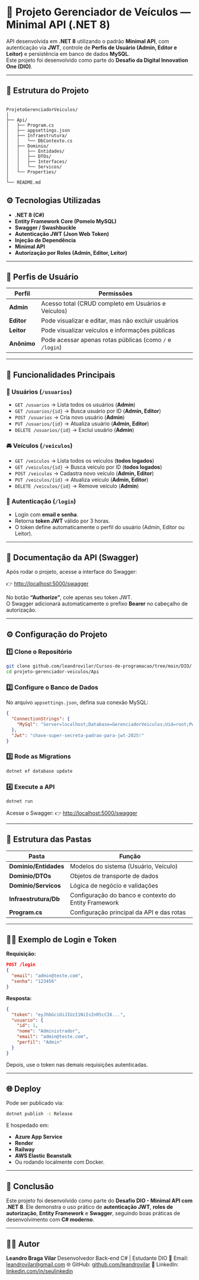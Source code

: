# 🚗 Projeto Gerenciador de Veículos — Minimal API (.NET 8)

API desenvolvida em **.NET 8** utilizando o padrão **Minimal API**, com autenticação via **JWT**, controle de **Perfis de Usuário (Admin, Editor e Leitor)** e persistência em banco de dados **MySQL**.  
Este projeto foi desenvolvido como parte do **Desafio da Digital Innovation One (DIO)**.

---

## 🧱 Estrutura do Projeto

```

ProjetoGerenciadorVeiculos/
│
├── Api/
│   ├── Program.cs
│   ├── appsettings.json
│   ├── Infraestrutura/
│   │   └── DbContexto.cs
│   ├── Dominio/
│   │   ├── Entidades/
│   │   ├── DTOs/
│   │   ├── Interfaces/
│   │   └── Servicos/
│   └── Properties/
│
└── README.md

````

## ⚙️ Tecnologias Utilizadas

- **.NET 8 (C#)**
- **Entity Framework Core (Pomelo MySQL)**
- **Swagger / Swashbuckle**
- **Autenticação JWT (Json Web Token)**
- **Injeção de Dependência**
- **Minimal API**
- **Autorização por Roles (Admin, Editor, Leitor)**

---

## 🔐 Perfis de Usuário

| Perfil | Permissões |
|---------|-------------|
| **Admin** | Acesso total (CRUD completo em Usuários e Veículos) |
| **Editor** | Pode visualizar e editar, mas não excluir usuários |
| **Leitor** | Pode visualizar veículos e informações públicas |
| **Anônimo** | Pode acessar apenas rotas públicas (como `/` e `/login`) |

---

## 🧾 Funcionalidades Principais

### 🧍 Usuários (`/usuarios`)
- `GET /usuarios` → Lista todos os usuários (**Admin**)
- `GET /usuarios/{id}` → Busca usuário por ID (**Admin, Editor**)
- `POST /usuarios` → Cria novo usuário (**Admin**)
- `PUT /usuarios/{id}` → Atualiza usuário (**Admin, Editor**)
- `DELETE /usuarios/{id}` → Exclui usuário (**Admin**)

### 🚘 Veículos (`/veiculos`)
- `GET /veiculos` → Lista todos os veículos (**todos logados**)
- `GET /veiculos/{id}` → Busca veículo por ID (**todos logados**)
- `POST /veiculos` → Cadastra novo veículo (**Admin, Editor**)
- `PUT /veiculos/{id}` → Atualiza veículo (**Admin, Editor**)
- `DELETE /veiculos/{id}` → Remove veículo (**Admin**)

### 🔑 Autenticação (`/login`)
- Login com **email e senha**.
- Retorna **token JWT** válido por 3 horas.
- O token define automaticamente o perfil do usuário (Admin, Editor ou Leitor).

---

## 📘 Documentação da API (Swagger)

Após rodar o projeto, acesse a interface do Swagger:

👉 [http://localhost:5000/swagger](http://localhost:5000/swagger)

No botão **“Authorize”**, cole apenas seu token JWT.  
O Swagger adicionará automaticamente o prefixo **Bearer** no cabeçalho de autorização.

---

## ⚙️ Configuração do Projeto

### 1️⃣ Clone o Repositório
```bash
git clone github.com/leandrovilar/Cursos-de-programacao/tree/main/DIO/.NET/Desafio/ProjetoGerenciadorVeiculos
cd projeto-gerenciador-veiculos/Api
````

### 2️⃣ Configure o Banco de Dados

No arquivo `appsettings.json`, defina sua conexão MySQL:

```json
{
  "ConnectionStrings": {
    "MySql": "Server=localhost;Database=GerenciadorVeiculos;Uid=root;Pwd=suasenha;"
  },
  "Jwt": "chave-super-secreta-padrao-para-jwt-2025!"
}
```

### 3️⃣ Rode as Migrations

```bash
dotnet ef database update
```

### 4️⃣ Execute a API

```bash
dotnet run
```

Acesse o Swagger:
👉 [http://localhost:5000/swagger](http://localhost:5000/swagger)

---

## 🧩 Estrutura das Pastas

| Pasta                 | Função                                               |
| --------------------- | ---------------------------------------------------- |
| **Dominio/Entidades** | Modelos do sistema (Usuário, Veículo)                |
| **Dominio/DTOs**      | Objetos de transporte de dados                       |
| **Dominio/Servicos**  | Lógica de negócio e validações                       |
| **Infraestrutura/Db** | Configuração do banco e contexto do Entity Framework |
| **Program.cs**        | Configuração principal da API e das rotas            |

---

## 🧑‍💻 Exemplo de Login e Token

**Requisição:**

```json
POST /login
{
  "email": "admin@teste.com",
  "senha": "123456"
}
```

**Resposta:**

```json
{
  "token": "eyJhbGciOiJIUzI1NiIsInR5cCI6...",
  "usuario": {
    "id": 1,
    "nome": "Administrador",
    "email": "admin@teste.com",
    "perfil": "Admin"
  }
}
```

Depois, use o token nas demais requisições autenticadas.

---

## 🌐 Deploy

Pode ser publicado via:

```bash
dotnet publish -c Release
```

E hospedado em:

* **Azure App Service**
* **Render**
* **Railway**
* **AWS Elastic Beanstalk**
* Ou rodando localmente com Docker.

---

## 🏁 Conclusão

Este projeto foi desenvolvido como parte do **Desafio DIO - Minimal API com .NET 8**.
Ele demonstra o uso prático de **autenticação JWT**, **roles de autorização**, **Entity Framework** e **Swagger**, seguindo boas práticas de desenvolvimento com **C# moderno**.

---

## 👨‍💻 Autor

**Leandro Braga Vilar**
Desenvolvedor Back-end C# | Estudante DIO
📧 Email: [leandrovilar@gmail.com](mailto:seuemail@exemplo.com)
🌐 GitHub: [github.com/leandrovilar](https://github.com/leandrovilar)
💼 LinkedIn: [linkedin.com/in/seulinkedin](https://linkedin.com/in/leandrovilar)
